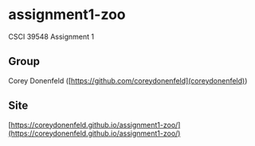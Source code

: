 # assignment1-zoo
CSCI 39548 Assignment 1

## Group
Corey Donenfeld ([https://github.com/coreydonenfeld](coreydonenfeld))

## Site
[https://coreydonenfeld.github.io/assignment1-zoo/](https://coreydonenfeld.github.io/assignment1-zoo/)  

